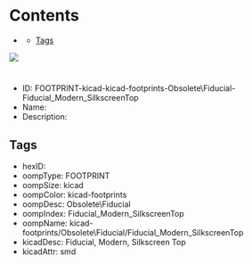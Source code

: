 



Contents
========

* [](#)
	* [Tags](#tags)
  
![][im]
# 

- ID: FOOTPRINT-kicad-kicad-footprints-Obsolete\Fiducial-Fiducial_Modern_SilkscreenTop
- Name: 
- Description: 

## Tags

- hexID: 
- oompType: FOOTPRINT
- oompSize: kicad
- oompColor: kicad-footprints
- oompDesc: Obsolete\Fiducial
- oompIndex: Fiducial_Modern_SilkscreenTop
- oompName: kicad-footprints/Obsolete\Fiducial/Fiducial_Modern_SilkscreenTop
- kicadDesc: Fiducial, Modern, Silkscreen Top
- kicadAttr: smd



[im]: image.png
